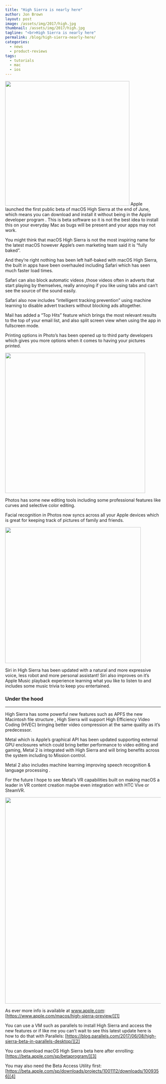 ```yaml
---
title: "High Sierra is nearly here"
author: Jon Brown
layout: post
image: /assets/img/2017/high.jpg
thumbnail: /assets/img/2017/high.jpg
tagline: "<br>High Sierra is nearly here"
permalink: /blog/high-sierra-nearly-here/
categories:
  - news
  - product-reviews
tags:
  - tutorials
  - mac
  - ios
---
```

<img src="{{ site.site_cdn }}/assets/img/blog/2017/high/image1.png" class="alignleft" width="402" />  Apple launched the first public beta of macOS High Sierra at the end of June, which means you can download and install it without being in the Apple developer program . This is beta software so it is not the best idea to install this on your everyday Mac as bugs will be present and your apps may not work.

You might think that macOS High Sierra is not the most inspiring name for the latest macOS however Apple’s own marketing team said it is “fully baked”.

And they’re right nothing has been left half-baked with macOS High Sierra, the built in apps have been overhauled including Safari which has seen much faster load times.

Safari can also block automatic videos ,those videos often in adverts that start playing by themselves, really annoying if you like using tabs and can’t see the source of the sound easily.

Safari also now includes “intelligent tracking prevention” using machine learning to disable advert trackers without blocking ads altogether.

Mail has added a “Top Hits” feature which brings the most relevant results to the top of your email list, and also split screen view when using the app in fullscreen mode.

Printing options in Photo’s has been opened up to third party developers which gives you more options when it comes to having your pictures printed.

<img src="{{ site.site_cdn }}/assets/img/blog/2017/high/image3.png" class="img-fluid rounded m-2" width="453" /> 

Photos has some new editing tools including some professional features like curves and selective color editing.

Facial recognition in Photos now syncs across all your Apple devices which is great for keeping track of pictures of family and friends.

<img src="{{ site.site_cdn }}/assets/img/blog/2017/high/image4.png" class="img-fluid rounded m-2" width="439" /> 

Siri in High Sierra has been updated with a natural and more expressive voice, less robot and more personal assistant! Siri also improves on it’s Apple Music playback experience learning what you like to listen to and includes some music trivia to keep you entertained.

### Under the hood
---
High Sierra has some powerful new features such as APFS the new Macintosh file structure , High Sierra will support High Efficiency Video Coding (HVEC) bringing better video compression at the same quality as it’s predecessor.

Metal which is Apple’s graphical API has been updated supporting external GPU enclosures which could bring better performance to video editing and gaming, Metal 2 is integrated with High Sierra and will bring benefits across the system including to Mission control.

Metal 2 also includes machine learning improving speech recognition & language processing .

For the future I hope to see Metal’s VR capabilities built on making macOS a leader in VR content creation maybe even integration with HTC Vive or SteamVR.

<img src="{{ site.site_cdn }}/assets/img/blog/2017/high/image2.png" class="img-fluid rounded m-2" width="666" />

As ever more info is available at www.apple.com: [https://www.apple.com/macos/high-sierra-preview/][1]

You can use a VM such as parallels to install High Sierra and access the new features or if like me you can’t wait to see this latest update here is how to do that with Parallels: [https://blog.parallels.com/2017/06/08/high-sierra-beta-in-parallels-desktop/][2]

You can download macOS High Sierra beta here after enrolling: [https://beta.apple.com/sp/betaprogram/][3]

You may also need the Beta Access Utility first: [https://beta.apple.com/sp/downloads/projects/1001112/downloads/1009356][4]

[1]: https://www.apple.com/macos/high-sierra-preview/
[2]: https://blog.parallels.com/2017/06/08/high-sierra-beta-in-parallels-desktop/
[3]: https://beta.apple.com/sp/betaprogram/
[4]: https://beta.apple.com/sp/downloads/projects/1001112/downloads/1009356
